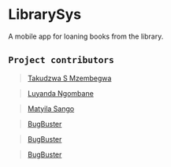 # LibrarySys

A mobile app for loaning books from the library.

## `Project contributors`

> [Takudzwa S Mzembegwa](https://github.com/TakudzwaMzembegwa)

> [Luyanda Ngombane](https://github.com/LuyandaNgombane)

> [Matyila Sango](https://github.com/MatyilaSango)

> [BugBuster](https://github.com/MikyleJ1s)

> [BugBuster](https://github.com/SifisoRumbu14)

> [BugBuster](https://github.com/SIYABONGAMASANGO)
